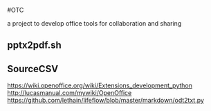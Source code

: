 #OTC

a project to develop office tools for collaboration and sharing 

## pptx2pdf.sh

## SourceCSV

https://wiki.openoffice.org/wiki/Extensions_development_python  
http://lucasmanual.com/mywiki/OpenOffice  
https://github.com/lethain/lifeflow/blob/master/markdown/odt2txt.py  

